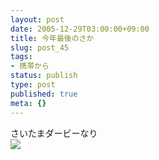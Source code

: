 ```yaml
---
layout: post
date: 2005-12-29T03:00:00+09:00
title: 今年最後のさか
slug: post_45
tags:
- 携帯から
status: publish
type: post
published: true
meta: {}
---
```

<div class="caption">さいたまダービーなり
</div>
<div class="photo"><img src="http://wo.skr.jp/images/uploads/blog-photo-1135839883.65-0.jpg" /></div>
